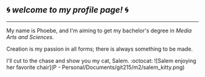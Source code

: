 ## :cyclone: *welcome to my profile page!* :cyclone:
*** 
My name is Phoebe, and I'm aiming to get my bachelor's degree in *Media Arts and Sciences.* 

Creation is my passion in all forms; there is always something to be made. 

I'll cut to the chase and show you my cat, Salem. :octocat:
![Salem enjoying her favorite chair](P - Personal/Documents/git215/m2/salem_kitty.png)
